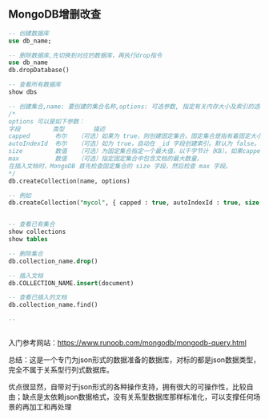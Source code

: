 ## MongoDB增删改查



```sql
-- 创建数据库
use db_name;

-- 删除数据库,先切换到对应的数据库，再执行drop指令
use db_name
db.dropDatabase()

-- 查看所有数据库
show dbs

-- 创建集合,name: 要创建的集合名称,options: 可选参数, 指定有关内存大小及索引的选项
/*
options 可以是如下参数：
字段	       类型	     描述
capped	     布尔	  （可选）如果为 true，则创建固定集合。固定集合是指有着固定大小的集合，当达到最大值时，它会自动覆盖最早的文档。当该值为 true 时，必须指定 size 参数。
autoIndexId	 布尔	  （可选）如为 true，自动在 _id 字段创建索引。默认为 false。
size	     数值	  （可选）为固定集合指定一个最大值，以千字节计（KB）。如果capped 为 true，也需要指定该字段。
max	         数值	  （可选）指定固定集合中包含文档的最大数量。
在插入文档时，MongoDB 首先检查固定集合的 size 字段，然后检查 max 字段。
*/
db.createCollection(name, options)

-- 例如
db.createCollection("mycol", { capped : true, autoIndexId : true, size : 6142800, max : 10000 } )


-- 查看已有集合
show collections
show tables

-- 删除集合
db.collection_name.drop()

-- 插入文档
db.COLLECTION_NAME.insert(document)

-- 查看已插入的文档
db.collection_name.find()

--



```



入门参考网站：https://www.runoob.com/mongodb/mongodb-query.html



总结：这是一个专门为json形式的数据准备的数据库，对标的都是json数据类型，完全不属于关系型行列式数据库。

优点很显然，自带对于json形式的各种操作支持，拥有很大的可操作性，比较自由；缺点是太依赖json数据格式，没有关系型数据库那样标准化，可以支撑任何场景的再加工和再处理


